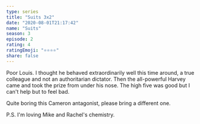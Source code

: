 ```yaml
---
type: series
title: "Suits 3x2"
date: "2020-08-01T21:17:42"
name: "Suits"
season: 3
episode: 2
rating: 4
ratingEmoji: "⭐️⭐️⭐️⭐️"
share: false
---
```


Poor Louis. I thought he behaved extraordinarily well this time around, a true colleague and not an authoritarian dictator. Then the all-powerful Harvey came and took the prize from under his nose. The high five was good but I can't help but to feel bad.

Quite boring this Cameron antagonist, please bring a different one.

P.S. I'm loving Mike and Rachel's chemistry.
